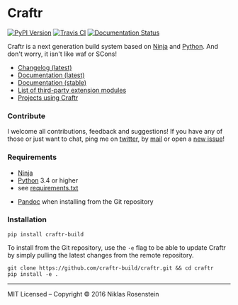 # Craftr

[![PyPI Version](https://img.shields.io/pypi/v/craftr-build.svg)](https://pypi.python.org/pypi/craftr-build)
[![Travis CI](https://travis-ci.org/craftr-build/craftr.svg)](https://travis-ci.org/craftr-build/craftr)
[![Documentation Status](https://readthedocs.org/projects/craftr/badge/?version=latest)](http://craftr.readthedocs.io/en/latest/?badge=latest)

Craftr is a next generation build system based on [Ninja][] and [Python][].
And don't worry, it isn't like waf or SCons!

* [Changelog (latest)][Changelog]
* [Documentation (latest)](craftr.readthedocs.io/en/latest/)
* [Documentation (stable)](craftr.readthedocs.io/en/stable/)
* [List of third-party extension modules](https://github.com/craftr-build/craftr/wiki/Craftr-Extensions)
* [Projects using Craftr](https://github.com/craftr-build/craftr/wiki/Projects-using-Craftr)

### Contribute

I welcome all contributions, feedback and suggestions! If you have any of
those or just want to chat, ping me on [twitter][], by [mail][] or open a [new issue][]!

### Requirements

- [Ninja][]
- [Python][] 3.4 or higher
- see [requirements.txt](requirements.txt)
* [Pandoc][] when installing from the Git repository

### Installation

    pip install craftr-build

To install from the Git repository, use the `-e` flag to be able to update
Craftr by simply pulling the latest changes from the remote repository.

    git clone https://github.com/craftr-build/craftr.git && cd craftr
    pip install -e .

----

MIT Licensed &ndash; Copyright &copy; 2016  Niklas Rosenstein

  [new issue]: https://github.com/craftr-build/craftr/issues/new
  [twitter]: https://twitter.com/rosensteinn
  [mail]: mailto:rosensteinniklas@gmail.com
  [Ninja]: https://github.com/ninja-build/ninja
  [Python]: https://www.python.org
  [Pandoc]: http://pandoc.org
  [Changelog]: docs/changelog.rst
